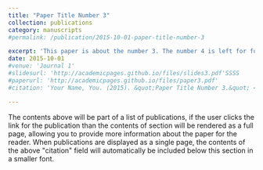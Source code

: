 ```yaml
---
title: "Paper Title Number 3"
collection: publications
category: manuscripts
#permalink: /publication/2015-10-01-paper-title-number-3

excerpt: 'This paper is about the number 3. The number 4 is left for future work.'
date: 2015-10-01
#venue: 'Journal 1'
#slidesurl: 'http://academicpages.github.io/files/slides3.pdf'SSSS
#paperurl: 'http://academicpages.github.io/files/paper3.pdf'
#citation: 'Your Name, You. (2015). &quot;Paper Title Number 3.&quot; <i>Journal 1</i>. 1(3).'

---
```


The contents above will be part of a list of publications, if the user clicks the link for the publication than the contents of section will be rendered as a full page, allowing you to provide more information about the paper for the reader. When publications are displayed as a single page, the contents of the above "citation" field will automatically be included below this section in a smaller font.